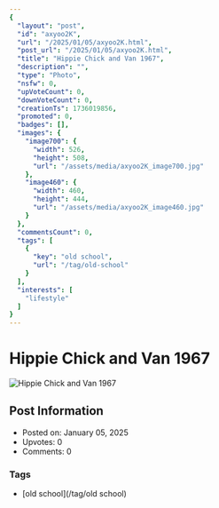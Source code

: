 ```yaml
---
{
  "layout": "post",
  "id": "axyoo2K",
  "url": "/2025/01/05/axyoo2K.html",
  "post_url": "/2025/01/05/axyoo2K.html",
  "title": "Hippie Chick and Van 1967",
  "description": "",
  "type": "Photo",
  "nsfw": 0,
  "upVoteCount": 0,
  "downVoteCount": 0,
  "creationTs": 1736019856,
  "promoted": 0,
  "badges": [],
  "images": {
    "image700": {
      "width": 526,
      "height": 508,
      "url": "/assets/media/axyoo2K_image700.jpg"
    },
    "image460": {
      "width": 460,
      "height": 444,
      "url": "/assets/media/axyoo2K_image460.jpg"
    }
  },
  "commentsCount": 0,
  "tags": [
    {
      "key": "old school",
      "url": "/tag/old-school"
    }
  ],
  "interests": [
    "lifestyle"
  ]
}
---
```


# Hippie Chick and Van 1967

![Hippie Chick and Van 1967](/assets/media/axyoo2K_image700.jpg)

## Post Information

- Posted on: January 05, 2025
- Upvotes: 0
- Comments: 0

### Tags

- [old school](/tag/old school)
